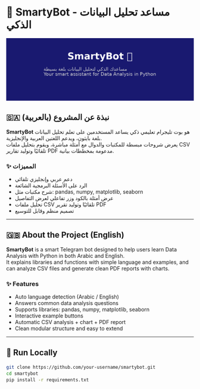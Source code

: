 # 🤖 SmartyBot - مساعد تحليل البيانات الذكي

![SmartyBot Banner](./smartybot_banner.png)

## 🇸🇦 نبذة عن المشروع (بالعربية)

**SmartyBot** هو بوت تليجرام تعليمي ذكي يساعد المستخدمين على تعلم تحليل البيانات بلغة بايثون، ويدعم اللغتين العربية والإنجليزية.  
يعرض شروحات مبسطة للمكتبات والدوال مع أمثلة مباشرة، ويقوم بتحليل ملفات CSV تلقائيًا وتوليد تقارير PDF مدعومة بمخططات بيانية.

### ✨ المميزات
- دعم عربي وإنجليزي تلقائي
- الرد على الأسئلة البرمجية الشائعة
- شرح مكتبات مثل: pandas, numpy, matplotlib, seaborn
- عرض أمثلة بالكود وزر تفاعلي لعرض التفاصيل
- تحليل ملفات CSV تلقائيًا وتوليد تقرير PDF
- تصميم منظم وقابل للتوسيع

---

## 🇬🇧 About the Project (English)

**SmartyBot** is a smart Telegram bot designed to help users learn Data Analysis with Python in both Arabic and English.  
It explains libraries and functions with simple language and examples, and can analyze CSV files and generate clean PDF reports with charts.

### ✨ Features
- Auto language detection (Arabic / English)
- Answers common data analysis questions
- Supports libraries: pandas, numpy, matplotlib, seaborn
- Interactive example buttons
- Automatic CSV analysis + chart + PDF report
- Clean modular structure and easy to extend

---

## 🚀 Run Locally

```bash
git clone https://github.com/your-username/smartybot.git
cd smartybot
pip install -r requirements.txt
